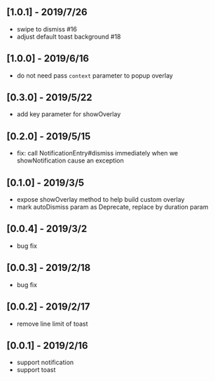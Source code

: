 ## [1.0.1] - 2019/7/26

* swipe to dismiss #16
* adjust default toast background #18

## [1.0.0] - 2019/6/16

* do not need pass `context` parameter to popup overlay

## [0.3.0] - 2019/5/22

* add key parameter for showOverlay

## [0.2.0] - 2019/5/15

* fix: call NotificationEntry#dismiss immediately when we showNotification cause an exception

## [0.1.0] - 2019/3/5

* expose showOverlay method to help build custom overlay
* mark autoDismiss param as Deprecate, replace by duration param

## [0.0.4] - 2019/3/2

* bug fix

## [0.0.3] - 2019/2/18

* bug fix

## [0.0.2] - 2019/2/17

* remove line limit of toast


## [0.0.1] - 2019/2/16

* support notification
* support toast
